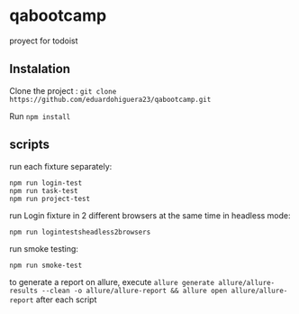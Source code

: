 # qabootcamp
proyect for todoist

## Instalation

Clone the project : `git clone https://github.com/eduardohiguera23/qabootcamp.git`

Run `npm install`

## scripts

run each fixture separately:
```
npm run login-test
npm run task-test
npm run project-test
```
run Login fixture in 2 different browsers at the same time in headless mode:
```
npm run logintestsheadless2browsers
```
run smoke testing:
```
npm run smoke-test
```

to generate a report on allure, execute `allure generate allure/allure-results --clean -o allure/allure-report && allure open allure/allure-report` after each script

